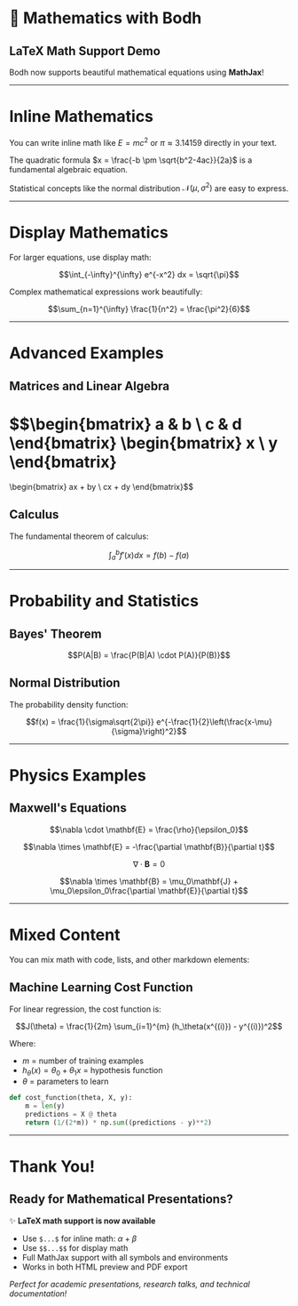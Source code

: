 # 📐 Mathematics with Bodh

## LaTeX Math Support Demo

Bodh now supports beautiful mathematical equations using **MathJax**!

---

# Inline Mathematics

You can write inline math like $E = mc^2$ or $\pi \approx 3.14159$ directly in your text.

The quadratic formula $x = \frac{-b \pm \sqrt{b^2-4ac}}{2a}$ is a fundamental algebraic equation.

Statistical concepts like the normal distribution $\mathcal{N}(\mu, \sigma^2)$ are easy to express.

---

# Display Mathematics

For larger equations, use display math:

$$\int_{-\infty}^{\infty} e^{-x^2} dx = \sqrt{\pi}$$

Complex mathematical expressions work beautifully:

$$\sum_{n=1}^{\infty} \frac{1}{n^2} = \frac{\pi^2}{6}$$

---

# Advanced Examples

## Matrices and Linear Algebra

$$\begin{bmatrix}
a & b \\
c & d
\end{bmatrix}
\begin{bmatrix}
x \\
y
\end{bmatrix}
=
\begin{bmatrix}
ax + by \\
cx + dy
\end{bmatrix}$$

## Calculus

The fundamental theorem of calculus:

$$\int_a^b f'(x) dx = f(b) - f(a)$$

---

# Probability and Statistics

## Bayes' Theorem

$$P(A|B) = \frac{P(B|A) \cdot P(A)}{P(B)}$$

## Normal Distribution

The probability density function:

$$f(x) = \frac{1}{\sigma\sqrt{2\pi}} e^{-\frac{1}{2}\left(\frac{x-\mu}{\sigma}\right)^2}$$

---

# Physics Examples

## Maxwell's Equations

$$\nabla \cdot \mathbf{E} = \frac{\rho}{\epsilon_0}$$

$$\nabla \times \mathbf{E} = -\frac{\partial \mathbf{B}}{\partial t}$$

$$\nabla \cdot \mathbf{B} = 0$$

$$\nabla \times \mathbf{B} = \mu_0\mathbf{J} + \mu_0\epsilon_0\frac{\partial \mathbf{E}}{\partial t}$$

---

# Mixed Content

You can mix math with code, lists, and other markdown elements:

## Machine Learning Cost Function

For linear regression, the cost function is:

$$J(\theta) = \frac{1}{2m} \sum_{i=1}^{m} (h_\theta(x^{(i)}) - y^{(i)})^2$$

Where:
- $m$ = number of training examples
- $h_\theta(x) = \theta_0 + \theta_1 x$ = hypothesis function
- $\theta$ = parameters to learn

```python
def cost_function(theta, X, y):
    m = len(y)
    predictions = X @ theta
    return (1/(2*m)) * np.sum((predictions - y)**2)
```

---

# Thank You!

## Ready for Mathematical Presentations?

✨ **LaTeX math support is now available**

- Use `$...$` for inline math: $\alpha + \beta$
- Use `$$...$$` for display math
- Full MathJax support with all symbols and environments
- Works in both HTML preview and PDF export

*Perfect for academic presentations, research talks, and technical documentation!*